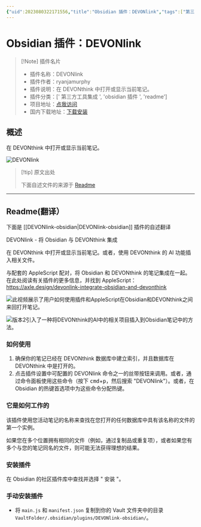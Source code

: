 ```yaml
---
{"uid":2023080322171556,"title":"Obsidian 插件：DEVONlink","tags":["第三方工具集成","obsidian插件","readme"],"description":"在DEVONthink中打开或显示当前笔记。","author":"AI","type":"readme","draft":false,"editable":false,"modified":20230101000000,"dg-publish":true,"permalink":"/lake-of-knowledge/10-obsidian/obsidian/readme/devo-nlink-obsidian-readme/","dgPassFrontmatter":true}
---
```



# Obsidian 插件：DEVONlink

> [!Note] 插件名片
> - 插件名称：DEVONlink
> - 插件作者：ryanjamurphy
> - 插件说明：在 DEVONthink 中打开或显示当前笔记。
> - 插件分类：[' 第三方工具集成 ', 'obsidian 插件 ', 'readme']
> - 项目地址：[点我访问](https://github.com/ryanjamurphy/DEVONlink-obsidian)
> - 国内下载地址：[下载安装](https://pkmer.cn/products/plugin/pluginMarket/?DEVONlink-obsidian)

## 概述

在 DEVONthink 中打开或显示当前笔记。

![DEVONlink](https://cdn.pkmer.cn/covers/DEVONlink-obsidian_new.gif!pkmer)

> [!tip] 原文出处
>
>下面自述文件的来源于 [Readme](https://ghproxy.net/https://raw.githubusercontent.com/ryanjamurphy/DEVONlink-obsidian/master/README.md)
>

---

## Readme(翻译）

下面是 [[DEVONlink-obsidian\|DEVONlink-obsidian]] 插件的自述翻译

DEVONlink - 将 Obsidian 与 DEVONthink 集成

在 DEVONthink 中打开或显示当前笔记。或者，使用 DEVONthink 的 AI 功能插入相关文件。

与配套的 AppleScript 配对，将 Obsidian 和 DEVONthink 的笔记集成在一起。在此处阅读有关插件的更多信息，并找到 AppleScript：<https://axle.design/devonlink-integrate-obsidian-and-devonthink>

![此视频展示了用户如何使用插件和AppleScript在Obsidian和DEVONthink之间来回打开笔记。](https://i.imgur.com/VRurr9L.gif)

![版本2引入了一种将DEVONthink的AI中的相关项目插入到Obsidian笔记中的方法。](https://user-images.githubusercontent.com/3618647/113517367-c6c04d80-953c-11eb-81ca-5f898c776ff0.gif)

### 如何使用

1. 确保你的笔记已经在 DEVONthink 数据库中建立索引，并且数据库在 DEVONthink 中是打开的。
2. 点击插件设置中可配置的 DEVONlink 命令之一的丝带按钮来调用。或者，通过命令面板使用这些命令（按下 <kbd>cmd</kbd>+<kbd>p</kbd>，然后搜索 "DEVONlink"）。或者，在 Obsidian 的热键首选项中为这些命令分配热键。

### 它是如何工作的

该插件使用您活动笔记的名称来查找在您打开的任何数据库中具有该名称的文件的第一个实例。

如果您在多个位置拥有相同的文件（例如，通过复制品或重复项），或者如果您有多个与您的笔记同名的文件，则可能无法获得理想的结果。

### 安装插件

在 Obsidian 的社区插件库中查找并选择 " 安装 "。

### 手动安装插件

- 将 `main.js` 和 `manifest.json` 复制到你的 Vault 文件夹中的目录 `VaultFolder/.obsidian/plugins/DEVONlink-obsidian/`。



